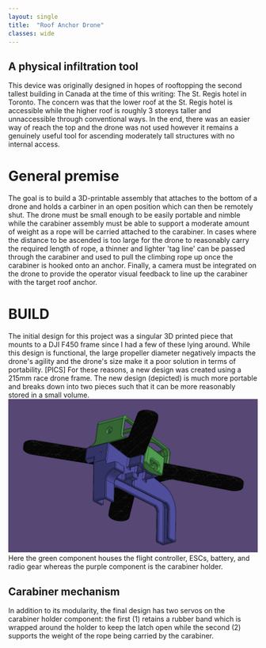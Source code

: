 ```yaml
---
layout: single
title:  "Roof Anchor Drone"
classes: wide
---
```


## A physical infiltration tool

This device was originally designed in hopes of rooftopping the second tallest building in Canada at the time of this writing: The St. Regis hotel in Toronto. The concern was that the lower roof at the St. Regis hotel is accessible while the higher roof is roughly 3 storeys taller and unnaccessible through conventional ways. In the end, there was an easier way of reach the top and the drone was not used however it remains a genuinely useful tool for ascending moderately tall structures with no internal access.

# General premise

The goal is to build a 3D-printable assembly that attaches to the bottom of a drone and holds a carbiner in an open position which can then be remotely shut. The drone must be small enough to be easily portable and nimble while the carabiner assembly must be able to support a moderate amount of weight as a rope will be carried attached to the carabiner. In cases where the distance to be ascended is too large for the drone to reasonably carry the required length of rope, a thinner and lighter 'tag line' can be passed through the carabiner and used to pull the climbing rope up once the carabiner is hooked onto an anchor. Finally, a camera must be integrated on the drone to provide the operator visual feedback to line up the carabiner with the target roof anchor.
 
# BUILD

The initial design for this project was a singular 3D printed piece that mounts to a DJI F450 frame since I had a few of these lying around. While this design is functional, the large propeller diameter negatively impacts the drone's agility and the drone's size make it a poor solution in terms of portability. [PICS] For these reasons, a new design was created using a 215mm race drone frame. The new design (depicted) is much more portable and breaks down into two pieces such that it can be more reasonably stored in a small volume. 
![CAD view](/assets/img/roof-anchor-drone/CAD_assembly_view.PNG)
Here the green component houses the flight controller, ESCs, battery, and radio gear whereas the purple component is the carabiner holder.

## Carabiner mechanism

In addition to its modularity, the final design has two servos on the carabiner holder component: the first (1) retains a rubber band which is wrapped around the holder to keep the latch open while the second (2) supports the weight of the rope being carried by the carabiner. 